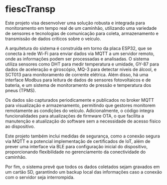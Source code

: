 # fiescTransp
Este projeto visa desenvolver uma solução robusta e integrada para monitoramento em tempo real de um caminhão, utilizando uma variedade de sensores e tecnologias de comunicação para coleta, armazenamento e transmissão de dados críticos sobre o veículo.

A arquitetura do sistema é construída em torno da placa ESP32, que se conecta à rede Wi-Fi para enviar dados via MQTT a um servidor remoto, onde as informações podem ser processadas e analisadas. O sistema utiliza sensores como DHT para medir temperatura e umidade, GY-87 para dados de aceleração e giroscópio, MQ-3 para detectar níveis de álcool, e SCT013 para monitoramento de corrente elétrica. Além disso, há uma interface Modbus para leitura de dados de sensores fotovoltaicos e de bateria, e um sistema de monitoramento de pressão e temperatura dos pneus (TPMS).

Os dados são capturados periodicamente e publicados no broker MQTT para visualização e armazenamento, permitindo que gestores monitorem remotamente as condições do veículo. Adicionalmente, o código integra funcionalidades para atualizações de firmware OTA, o que facilita a manutenção e atualização do software sem a necessidade de acesso físico ao dispositivo.

Este projeto também inclui medidas de segurança, como a conexão segura via MQTT e a potencial implementação de certificados de IoT, além de prever uma interface via BLE para configuração inicial do dispositivo, proporcionando flexibilidade no gerenciamento da conectividade do caminhão.

Por fim, o sistema prevê que todos os dados coletados sejam gravados em um cartão SD, garantindo um backup local das informações caso a conexão com o servidor seja interrompida.


